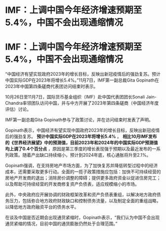 # IMF：上调中国今年经济增速预期至5.4%，中国不会出现通缩情况

# IMF：上调中国今年经济增速预期至5.4%，中国不会出现通缩情况

“中国经济有望实现政府2023年的增长目标，反映出新冠疫情后的强劲复苏。预计中国实际GDP在2023年将增长5.4%。”11月7日，IMF第一副总裁Gita
Gopinath在2023年中国第四条磋商代表团访问结束时表示。

10月26日至11月7日，国际货币基金组织（IMF）赴中国代表团团长Sonali Jain-
Chandra率领团队访问中国，并与中方开展了2023年第四条磋商（中国经济年度评估）讨论。

IMF第一副总裁Gita Gopinath参与了政策讨论，并在访问结束时发表了声明。

Gopinath表示，中国经济有望实现中国政府2023年的增长目标，反映出新冠疫情后的强劲复苏。 **预计中国实际GDP在2023年将增长5.4%** 。
**相比10月IMF发布的《世界经济展望》中的预测值，目前2023年和2024年的中国实际GDP预测值均上调了0.4个百分点**
，原因是第三季度的增长表现强于预期以及最近发布的一系列政策。随着产出缺口持续缩小，预计到2024年底，核心通胀将升至2.1%。

Gopinath强调，在支持房地产市场方面，为了加快复苏并降低转型过程中的经济成本，还需要采取更多行动。全面的一揽子政策措施应包括：加快不可持续经营的房地产开发商的退出；消除房价调整的障碍；提供更多政府资金以促进住房完工；以及帮助可持续经营的开发商修复资产负债表，适应规模缩小的市场。

此外，中央政府应开展协调的财政框架改革和资产负债表重组，以解决地方政府债务压力，包括弥合地方政府财政缺口和控制债务流量，以及制定全面的重组战略，以降低地方政府融资平台的债务水平。

在谈及中国是否近期会出现通货紧缩时，Gopinath表示，“我们认为中国不会出现通货紧缩的情况，目前中国的通货膨胀仍然处于合理范围。”

